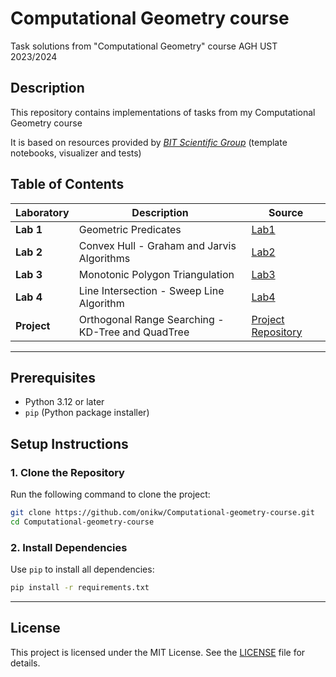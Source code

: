 # Computational Geometry course

Task solutions from "Computational Geometry" course AGH UST 2023/2024

## Description

This repository contains implementations of tasks from my Computational Geometry course


It is based on resources provided by [_BIT Scientific Group_](https://github.com/aghbit/Algorytmy-Geometryczne) (template notebooks, visualizer and tests)


## Table of Contents

| Laboratory      | Description                                       | Source |
|-----------------|--------------------------------------------------|--------|
| **Lab 1**       | Geometric Predicates                             | [Lab1](lab1) |
| **Lab 2**       | Convex Hull - Graham and Jarvis Algorithms        | [Lab2](lab2) |
| **Lab 3**       | Monotonic Polygon Triangulation                   | [Lab3](lab3) |
| **Lab 4**       | Line Intersection - Sweep Line Algorithm          | [Lab4](lab4) |
| **Project**     | Orthogonal Range Searching - KD-Tree and QuadTree  | [Project Repository](https://github.com/onikw/quadtree_kdtree_project) |

---

## Prerequisites
- Python 3.12 or later
- `pip` (Python package installer)

## Setup Instructions

### 1. Clone the Repository
Run the following command to clone the project:
```bash
git clone https://github.com/onikw/Computational-geometry-course.git
cd Computational-geometry-course
```

### 2. Install Dependencies
Use `pip` to install all dependencies:
```bash
pip install -r requirements.txt
```
---

## License
This project is licensed under the MIT License. See the [LICENSE](LICENSE) file for details.
